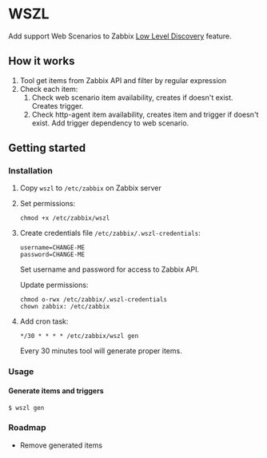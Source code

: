 # WSZL

Add support Web Scenarios to 
Zabbix [Low Level Discovery](https://www.zabbix.com/documentation/current/manual/discovery/low_level_discovery) feature.

## How it works

1. Tool get items from Zabbix API and filter by regular expression
2. Check each item:  
    1. Check web scenario item availability, creates if doesn't exist. Creates trigger.
    2. Check http-agent item availability, creates item and trigger if doesn't exist. 
    Add trigger dependency to web scenario.

## Getting started

### Installation

1. Copy `wszl` to `/etc/zabbix` on Zabbix server
2. Set permissions:
    ```shell script
    chmod +x /etc/zabbix/wszl
    ```
3. Create credentials file `/etc/zabbix/.wszl-credentials`:
    ```shell script
    username=CHANGE-ME
    password=CHANGE-ME
    ```   
    Set username and password for access to Zabbix API.
   
    Update permissions:
    ```shell script
    chmod o-rwx /etc/zabbix/.wszl-credentials
    chown zabbix: /etc/zabbix
    ```
    
4. Add cron task:
    ```
    */30 * * * * /etc/zabbix/wszl gen
    ```   
    Every 30 minutes tool will generate proper items.

### Usage

#### Generate items and triggers

```
$ wszl gen
```

### Roadmap

- Remove generated items

